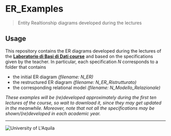 # ER_Examples
> Entity Realtionship diagrams developed during the lectures

## Usage

This repository contains the ER diagrams developed during the lectures of the [**Laboratorio di Basi di Dati course**](https://laboratoriobasididati-univaq.github.io) and based on the specifications given by the teacher. In particular, each specification *N* corresponds to a folder that contains

- the initial ER diagram *(filename: N_ER)*
- the restructured ER diagram *(filename: N_ER_Ristrutturato)*
- the corresponding relational model *(filename: N_Modello_Relazionale)*

*These examples will be (re)developed approximately during the first ten lectures of the course, so wait to download it, since they may get updated in the meanwhile. Moreover, note that not all the specifications may be shown/(re)developed in each academic year.*

---

![University of L'Aquila](https://www.disim.univaq.it/skins/aqua/img/logo2021-2.png)

